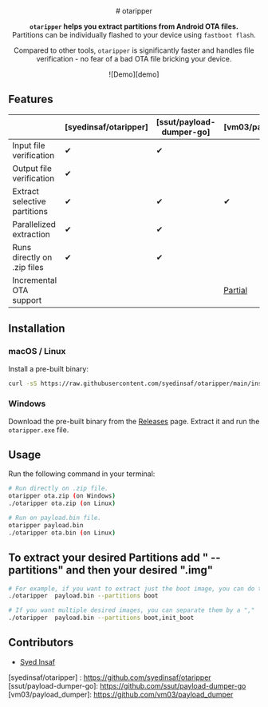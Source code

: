 <!-- markdownlint-configure-file {
  "MD033": false,
  "MD041": false
} -->

<div align="center">
# otaripper

**`otaripper` helps you extract partitions from Android OTA files.** <br />
Partitions can be individually flashed to your device using `fastboot flash`.

Compared to other tools, `otaripper` is significantly faster and handles file
verification - no fear of a bad OTA file bricking your device.

![Demo][demo]

</div>

## Features

|                              | [syedinsaf/otaripper] | [ssut/payload-dumper-go] | [vm03/payload_dumper]                     |
| ---------------------------- | --------------------- | ------------------------ | ----------------------------------------- |
| Input file verification      | ✔                     | ✔                        |                                           |
| Output file verification     | ✔                     |                          |                                           |
| Extract selective partitions | ✔                     | ✔                        | ✔                                         |
| Parallelized extraction      | ✔                     | ✔                        |                                           |
| Runs directly on .zip files  | ✔                     | ✔                        |                                           |
| Incremental OTA support      |                       |                          | [Partial][payload_dumper-incremental-ota] |



## Installation

### macOS / Linux

Install a pre-built binary:

```sh
curl -sS https://raw.githubusercontent.com/syedinsaf/otaripper/main/install.sh | bash
```

### Windows

Download the pre-built binary from the [Releases] page. Extract it and run the `otaripper.exe` file.

## Usage

Run the following command in your terminal:

```sh
# Run directly on .zip file.
otaripper ota.zip (on Windows)
./otaripper ota.zip (on Linux)

# Run on payload.bin file.
otaripper payload.bin
./otaripper ota.bin (on Linux)

```
## To extract your desired Partitions add " --partitions" and then your desired ".img"

```sh
# For example, if you want to extract just the boot image, you can do this:
./otaripper  payload.bin --partitions boot

# If you want multiple desired images, you can separate them by a ","
./otaripper  payload.bin --partitions boot,init_boot
```
## Contributors

- [Syed Insaf][syedinsaf]

[syedinsaf]: https://github.com/syedinsaf
[payload_dumper-incremental-ota]: https://github.com/vm03/payload_dumper/issues/53
[releases]: https://github.com/syedinsaf/otaripper/releases
[syedinsaf/otaripper] : https://github.com/syedinsaf/otaripper
[ssut/payload-dumper-go]: https://github.com/ssut/payload-dumper-go
[vm03/payload_dumper]: https://github.com/vm03/payload_dumper
